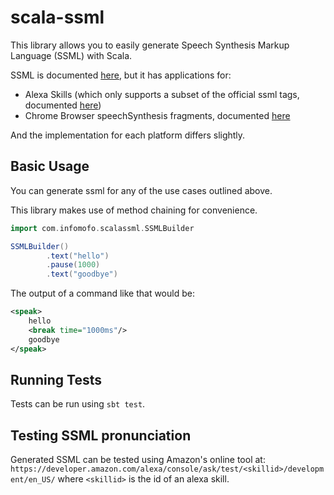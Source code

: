 scala-ssml
==========

This library allows you to easily generate Speech Synthesis Markup Language (SSML) with Scala.

SSML is documented [here](http://www.w3.org/TR/speech-synthesis),
 but it has applications for:

- Alexa Skills (which only supports a subset of the official ssml tags, documented [here](https://developer.amazon.com/docs/custom-skills/speech-synthesis-markup-language-ssml-reference.html))
- Chrome Browser speechSynthesis fragments, documented [here](https://developer.chrome.com/extensions/tts)

And the implementation for each platform differs slightly.

Basic Usage
------------

You can generate ssml for any of the use cases outlined above.

This library makes use of method chaining for convenience.

```scala
import com.infomofo.scalassml.SSMLBuilder

SSMLBuilder()
        .text("hello")
        .pause(1000)
        .text("goodbye")
```

The output of a command like that would be:
```xml
<speak>
    hello
    <break time="1000ms"/>
    goodbye
</speak>
```

Running Tests
-------------

Tests can be run using `sbt test`.

Testing SSML pronunciation
--------------------------

Generated SSML can be tested using Amazon's online tool at:
`https://developer.amazon.com/alexa/console/ask/test/<skillid>/development/en_US/`
where `<skillid>` is the id of an alexa skill.
